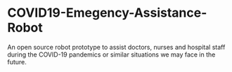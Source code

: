 # COVID19-Emegency-Assistance-Robot
An open source robot prototype to assist doctors, nurses and hospital staff during the COVID-19 pandemics or similar situations we may face in the future.
